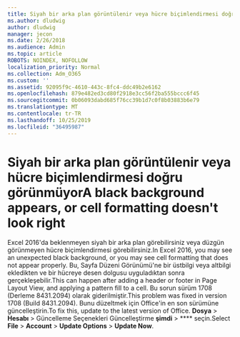 ```yaml
---
title: Siyah bir arka plan görüntülenir veya hücre biçimlendirmesi doğru görünmüyor
ms.author: dludwig
author: dludwig
manager: jecon
ms.date: 2/26/2018
ms.audience: Admin
ms.topic: article
ROBOTS: NOINDEX, NOFOLLOW
localization_priority: Normal
ms.collection: Adm_O365
ms.custom: ''
ms.assetid: 92095f9c-4610-443c-8fc4-ddc49b2e6162
ms.openlocfilehash: 879e482ed3cd80f2918e3cc56f2ba555bccc6f45
ms.sourcegitcommit: 0b06093dabd685f76cc39b1d7c0f8b03883b6e79
ms.translationtype: MT
ms.contentlocale: tr-TR
ms.lasthandoff: 10/25/2019
ms.locfileid: "36495987"
---
```

# <a name="a-black-background-appears-or-cell-formatting-doesnt-look-right"></a><span data-ttu-id="2df7e-102">Siyah bir arka plan görüntülenir veya hücre biçimlendirmesi doğru görünmüyor</span><span class="sxs-lookup"><span data-stu-id="2df7e-102">A black background appears, or cell formatting doesn't look right</span></span>

<span data-ttu-id="2df7e-103">Excel 2016'da beklenmeyen siyah bir arka plan görebilirsiniz veya düzgün görünmeyen hücre biçimlendirmesi görebilirsiniz.</span><span class="sxs-lookup"><span data-stu-id="2df7e-103">In Excel 2016, you may see an unexpected black background, or you may see cell formatting that does not appear properly.</span></span> <span data-ttu-id="2df7e-104">Bu, Sayfa Düzeni Görünümü'ne bir üstbilgi veya altbilgi ekledikten ve bir hücreye desen dolgusu uyguladıktan sonra gerçekleşebilir.</span><span class="sxs-lookup"><span data-stu-id="2df7e-104">This can happen after adding a header or footer in Page Layout View, and applying a pattern fill to a cell.</span></span> <span data-ttu-id="2df7e-105">Bu sorun sürüm 1708 (Derleme 8431.2094) olarak giderilmiştir.</span><span class="sxs-lookup"><span data-stu-id="2df7e-105">This problem was fixed in version 1708 (Build 8431.2094).</span></span> <span data-ttu-id="2df7e-106">Bunu düzeltmek için Office'in en son sürümüne güncelleştirin.</span><span class="sxs-lookup"><span data-stu-id="2df7e-106">To fix this, update to the latest version of Office.</span></span> <span data-ttu-id="2df7e-107">**Dosya** \> **Hesabı** \> Güncelleme Seçenekleri Güncelleştirme **şimdi** \> \*\*\*\* seçin.</span><span class="sxs-lookup"><span data-stu-id="2df7e-107">Select **File** \> **Account** \> **Update Options** \> **Update Now**.</span></span>
  

